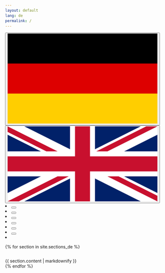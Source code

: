 ```yaml
---
layout: default
lang: de
permalink: /
---
```

<nav class="site-nav">
    <button class="lang-btn" data-lang="de"><img src="/_includes/flags/de.svg" alt="Deutsch"></button>
    <button class="lang-btn" data-lang="en"><img src="/_includes/flags/gb.svg" alt="English"></button>
    <li><button class="nav-btn" data-section="about" data-i18n="about"></button></li>
    <li><button class="nav-btn" data-section="experience" data-i18n="experience"></button></li>
    <li><button class="nav-btn" data-section="education" data-i18n="education"></button></li>
    <li><button class="nav-btn" data-section="certifications" data-i18n="certifications"></button></li>
    <li><button class="nav-btn" data-section="honors" data-i18n="honors"></button></li>
    <li><button class="nav-btn" data-section="projects" data-i18n="projects"></button></li>
    <li><a href="assets/cv/cv.pdf" target="_blank" data-i18n="download_cv" class="cv-btn"></a></li>
</nav>

{% for section in site.sections_de %}
  <section id="{{ section.slug }}">
    <h2 data-i18n="{{ section.slug }}"></h2>
    <div class="section-content">
      {{ section.content | markdownify }}
    </div>
  </section>
{% endfor %}